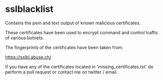sslblacklist
============

Contains the pem and text output of known malicious certificates.

These certificates have been used to encrypt command and control traffic of various botnets.

The fingerprints of the certificates have been taken from:

https://sslbl.abuse.ch/

If you have any of the certificates located in 'missing_certificates.txt' do perform a pull request or contact me on twitter / email. 
